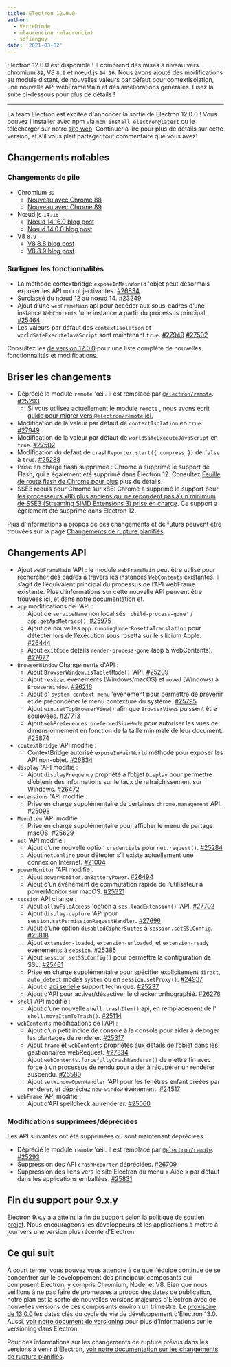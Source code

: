 ```yaml
---
title: Electron 12.0.0
author:
  - VerteDinde
  - mlaurencine (mlaurencin)
  - sofianguy
date: '2021-03-02'
---
```


Electron 12.0.0 est disponible ! Il comprend des mises à niveau vers chromium `89`, V8 `8.9` et nœud.js `14.16`. Nous avons ajouté des modifications au module distant, de nouvelles valeurs par défaut pour contextIsolation, une nouvelle API webFrameMain et des améliorations générales. Lisez la suite ci-dessous pour plus de détails !

---

La team Electron est excitée d'annoncer la sortie de Electron 12.0.0 ! Vous pouvez l'installer avec npm via `npm install electron@latest` ou le télécharger sur notre [site web](https://electronjs.org/releases/stable). Continuer à lire pour plus de détails sur cette version, et s'il vous plaît partager tout commentaire que vous avez!

## Changements notables

### Changements de pile

* Chromium `89`
    * [Nouveau avec Chrome 88](https://developer.chrome.com/blog/new-in-chrome-88/)
    * [Nouveau avec Chrome 89](https://developer.chrome.com/blog/new-in-chrome-89/)
* Nœud.js `14.16`
    * [Nœud 14.16.0 blog post](https://nodejs.org/en/blog/release/v14.16.0/)
    * [Nœud 14.0.0 blog post](https://nodejs.org/en/blog/release/v14.0.0/)
* V8 `8.9`
    * [V8 8.8 blog post](https://v8.dev/blog/v8-release-88)
    * [V8 8.9 blog post](https://v8.dev/blog/v8-release-89)

### Surligner les fonctionnalités

* La méthode contextbridge `exposeInMainWorld` 'objet peut désormais exposer les API non objectivantes. [#26834](https://github.com/electron/electron/pull/26834)
* Surclassé du nœud 12 au nœud 14. [#23249](https://github.com/electron/electron/pull/25249)
* Ajout d’une `webFrameMain` api pour accéder aux sous-cadres d’une instance `WebContents` 'une instance à partir du processus principal. [#25464](https://github.com/electron/electron/pull/25464)
* Les valeurs par défaut des `contextIsolation` et `worldSafeExecuteJavaScript` sont maintenant `true`. [#27949](https://github.com/electron/electron/pull/27949) [#27502](https://github.com/electron/electron/pull/27502)

Consultez les [de version 12.0.0](https://github.com/electron/electron/releases/tag/v12.0.0) pour une liste complète de nouvelles fonctionnalités et modifications.

## Briser les changements

* Déprécié le module `remote` 'œil. Il est remplacé par [`@electron/remote`](https://github.com/electron/remote). [#25293](https://github.com/electron/electron/pull/25293)
    * Si vous utilisez actuellement le module `remote` , nous avons écrit [guide pour migrer vers `@electron/remote` ici.](https://github.com/electron/remote#migrating-from-remote)
* Modification de la valeur par défaut de `contextIsolation` en `true`. [#27949](https://github.com/electron/electron/pull/27949)
* Modification de la valeur par défaut de `worldSafeExecuteJavaScript` en `true`. [#27502](https://github.com/electron/electron/pull/27502)
* Modification du défaut de `crashReporter.start({ compress })` de `false` à `true`. [#25288](https://github.com/electron/electron/pull/25288)
* Prise en charge flash supprimée : Chrome a supprimé le support de Flash, qui a également été supprimé dans Electron 12. Consultez [Feuille de route flash de Chrome pour plus](https://www.chromium.org/flash-roadmap) plus de détails.
* SSE3 requis pour Chrome sur x86: Chrome a supprimé le support pour [les processeurs x86 plus anciens qui ne répondent pas à un minimum de SSE3 (Streaming SIMD Extensions 3) prise en charge](https://docs.google.com/document/d/1QUzL4MGNqX4wiLvukUwBf6FdCL35kCDoEJTm2wMkahw/edit#heading=h.7nki9mck5t64). Ce support a également été supprimé dans Electron 12.

Plus d'informations à propos de ces changements et de futurs peuvent être trouvées sur la page [Changements de rupture planifiés](https://github.com/electron/electron/blob/master/docs/breaking-changes.md).

## Changements API

* Ajout `webFrameMain` 'API : le module `webFrameMain` peut être utilisé pour rechercher des cadres à travers les instances [`WebContents`](/docs/api/web-contents.md) existantes. Il s’agit de l’équivalent principal du processus de l’API webFrame existante. Plus d’informations sur cette nouvelle API peuvent être trouvées [ici](https://github.com/electron/electron/pull/25464), et dans notre documentation [et](https://www.electronjs.org/docs/api/web-frame-main).
* `app` modifications de l'API :
    * Ajout de `serviceName` non localisés `'child-process-gone'` / `app.getAppMetrics()`. [#25975](https://github.com/electron/electron/pull/25975)
    * Ajout de nouvelles `app.runningUnderRosettaTranslation` pour détecter lors de l’exécution sous rosetta sur le silicium Apple. [#26444](https://github.com/electron/electron/pull/26444)
    * Ajout `exitCode` détails `render-process-gone` (app & webContents). [#27677](https://github.com/electron/electron/pull/27677)
* `BrowserWindow` Changements d'API :
    * Ajout `BrowserWindow.isTabletMode()` 'API. [#25209](https://github.com/electron/electron/pull/25209)
    * Ajout `resized` événements (Windows/macOS) et `moved` (Windows) à `BrowserWindow`. [#26216](https://github.com/electron/electron/pull/26216)
    * Ajout d' `system-context-menu` 'événement pour permettre de prévenir et de prépondéner le menu contexturé du système. [#25795](https://github.com/electron/electron/pull/25795)
    * Ajout `win.setTopBrowserView()` afin que `BrowserView`s puissent être soulevées. [#27713](https://github.com/electron/electron/pull/27713)
    * Ajout `webPreferences.preferredSizeMode` pour autoriser les vues de dimensionnement en fonction de la taille minimale de leur document. [#25874](https://github.com/electron/electron/pull/25874)
* `contextBridge` 'API modifie :
    * ContextBridge autorisé `exposeInMainWorld` méthode pour exposer les API non-objet. [#26834](https://github.com/electron/electron/pull/26834)
* `display` 'API modifie :
    * Ajout `displayFrequency` propriété à l’objet `Display` pour permettre d’obtenir des informations sur le taux de rafraîchissement sur Windows. [#26472](https://github.com/electron/electron/pull/26472)
* `extensions` 'API modifie :
    * Prise en charge supplémentaire de certaines `chrome.management` API. [#25098](https://github.com/electron/electron/pull/25098)
* `MenuItem` 'API modifie :
    * Prise en charge supplémentaire pour afficher le menu de partage macOS. [#25629](https://github.com/electron/electron/pull/25629)
* `net` 'API modifie :
    * Ajout d’une nouvelle option `credentials` pour `net.request()`. [#25284](https://github.com/electron/electron/pull/25284)
    * Ajout `net.online` pour détecter s’il existe actuellement une connexion Internet. [#21004](https://github.com/electron/electron/pull/21004)
* `powerMonitor` 'API modifie :
    * Ajout `powerMonitor.onBatteryPower`. [#26494](https://github.com/electron/electron/pull/26494)
    * Ajout d’un événement de commutation rapide de l’utilisateur à powerMonitor sur macOS. [#25321](https://github.com/electron/electron/pull/25321)
* `session` API change :
    * Ajout `allowFileAccess` 'option à `ses.loadExtension()` 'API. [#27702](https://github.com/electron/electron/pull/27702)
    * Ajout `display-capture` 'API pour `session.setPermissionRequestHandler`. [#27696](https://github.com/electron/electron/pull/27696)
    * Ajout d’une option `disabledCipherSuites` à `session.setSSLConfig`. [#25818](https://github.com/electron/electron/pull/25818)
    * Ajout `extension-loaded`, `extension-unloaded`, et `extension-ready` événements à `session`. [#25385](https://github.com/electron/electron/pull/25385)
    * Ajout `session.setSSLConfig()` pour permettre la configuration de SSL. [#25461](https://github.com/electron/electron/pull/25461)
    * Prise en charge supplémentaire pour spécifier explicitement `direct`, `auto_detect` modes `system` ou  en `session.setProxy()`. [#24937](https://github.com/electron/electron/pull/24937)
    * Ajout d [api sérielle](https://web.dev/serial/) support technique. [#25237](https://github.com/electron/electron/pull/25237)
    * Ajout d’API pour activer/désactiver le checker orthographié. [#26276](https://github.com/electron/electron/pull/26276)
* `shell` API modifie :
    * Ajout d’une nouvelle `shell.trashItem()` api, en remplacement de l' `shell.moveItemToTrash()`. [#25114](https://github.com/electron/electron/pull/25114)
* `webContents` modifications de l'API :
    * Ajout d’un petit indice de console à la console pour aider à déboger les plantages de renderer. [#25317](https://github.com/electron/electron/pull/25317)
    * Ajout `frame` et `webContents` propriétés aux détails de l’objet dans les gestionnaires webRequest. [#27334](https://github.com/electron/electron/pull/27334)
    * Ajout `webContents.forcefullyCrashRenderer()` de mettre fin avec force à un processus de rendu pour aider à récupérer un renderer suspendu. [#25580](https://github.com/electron/electron/pull/25580)
    * Ajout `setWindowOpenHandler` 'API pour les fenêtres enfant créées par renderer, et dépréciez `new-window` événement. [#24517](https://github.com/electron/electron/pull/24517)
* `webFrame` 'API modifie :
    * Ajout d’API spellcheck au renderer. [#25060](https://github.com/electron/electron/pull/25060)

### Modifications supprimées/dépréciées

Les API suivantes ont été supprimées ou sont maintenant dépréciées :

* Déprécié le module `remote` 'œil. Il est remplacé par [`@electron/remote`](https://github.com/electron/remote). [#25293](https://github.com/electron/electron/pull/25293)
* Suppression des API `crashReporter` dépréciées. [#26709](https://github.com/electron/electron/pull/26709)
* Suppression des liens vers le site Electron du menu « Aide » par défaut dans les applications emballées. [#25831](https://github.com/electron/electron/pull/25831)

## Fin du support pour 9.x.y

Electron 9.x.y a a atteint la fin du support selon la politique de soutien [projet](https://electronjs.org/docs/tutorial/support#supported-versions). Nous encourageons les développeurs et les applications à mettre à jour vers une version plus récente d'Electron.

## Ce qui suit

À court terme, vous pouvez vous attendre à ce que l'équipe continue de se concentrer sur le développement des principaux composants qui composent Electron, y compris Chromium, Node, et V8. Bien que nous veillions à ne pas faire de promesses à propos des dates de publication, notre plan est la sortie de nouvelles versions majeures d'Electron avec de nouvelles versions de ces composants environ un trimestre. Le [provisoire de 13.0.0](https://electronjs.org/docs/tutorial/electron-timelines) les dates clés du cycle de vie de développement d’Electron 13.0. Aussi, [voir notre document de versioning](https://electronjs.org/docs/tutorial/electron-versioning) pour plus d'informations sur le versioning dans Electron.

Pour des informations sur les changements de rupture prévus dans les versions à venir d'Electron, [voir notre documentation sur les changements de rupture planifiés](https://github.com/electron/electron/blob/master/docs/breaking-changes.md).
